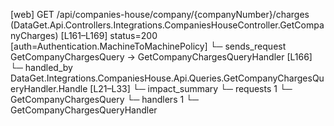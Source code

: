 [web] GET /api/companies-house/company/{companyNumber}/charges  (DataGet.Api.Controllers.Integrations.CompaniesHouseController.GetCompanyCharges)  [L161–L169] status=200 [auth=Authentication.MachineToMachinePolicy]
  └─ sends_request GetCompanyChargesQuery -> GetCompanyChargesQueryHandler [L166]
    └─ handled_by DataGet.Integrations.CompaniesHouse.Api.Queries.GetCompanyChargesQueryHandler.Handle [L21–L33]
  └─ impact_summary
    └─ requests 1
      └─ GetCompanyChargesQuery
    └─ handlers 1
      └─ GetCompanyChargesQueryHandler

